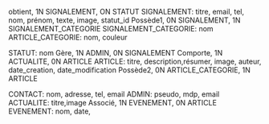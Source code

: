 obtient, 1N SIGNALEMENT, ON STATUT
SIGNALEMENT: titre, email, tel, nom, prénom, texte, image, statut_id
Possède1, 0N SIGNALEMENT, 1N SIGNALEMENT_CATEGORIE
SIGNALEMENT_CATEGORIE: nom
ARTICLE_CATEGORIE: nom, couleur

STATUT: nom
Gère, 1N ADMIN, 0N SIGNALEMENT
Comporte, 1N ACTUALITE, 0N ARTICLE
ARTICLE: titre, description,résumer, image, auteur, date_creation, date_modification
Possède2, 0N ARTICLE_CATEGORIE, 1N ARTICLE

CONTACT: nom, adresse, tel, email
ADMIN: pseudo, mdp, email
ACTUALITE: titre,image
Associé, 1N EVENEMENT, 0N ARTICLE
EVENEMENT: nom, date,